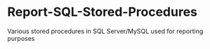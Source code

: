 # Report-SQL-Stored-Procedures
Various stored procedures in SQL Server/MySQL used for reporting purposes
